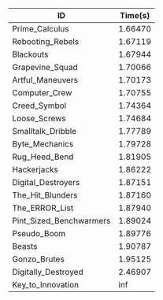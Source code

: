 |ID|Time(s)|
|-|-|
|Prime_Calculus|1.66470|
|Rebooting_Rebels|1.67119|
|Blackouts|1.67944|
|Grapevine_Squad|1.70066|
|Artful_Maneuvers|1.70173|
|Computer_Crew|1.70755|
|Creed_Symbol|1.74364|
|Loose_Screws|1.74684|
|Smalltalk_Dribble|1.77789|
|Byte_Mechanics|1.79728|
|Rug_Heed_Bend|1.81905|
|Hackerjacks|1.86222|
|Digital_Destroyers|1.87151|
|The_Hit_Blunders|1.87160|
|The_ERROR_List|1.87940|
|Pint_Sized_Benchwarmers|1.89024|
|Pseudo_Boom|1.89776|
|Beasts|1.90787|
|Gonzo_Brutes|1.95125|
|Digitally_Destroyed|2.46907|
|Key_to_Innovation|inf|
